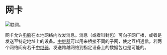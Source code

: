 # 网卡

![联网。](oredict:opencomputers:lanCard)

网卡允许[电脑](../general/computer.md)在本地网络内收发消息。消息（或者叫封包）可向子网广播，或者是发送至特定地址上的设备。[中继器](../block/relay.md)可以用来桥接不同的子网，使之互相通信。若两个网络间有若干[中继器](../block/relay.md)，发送跨越网络到指定设备上的数据包也是可能的。
